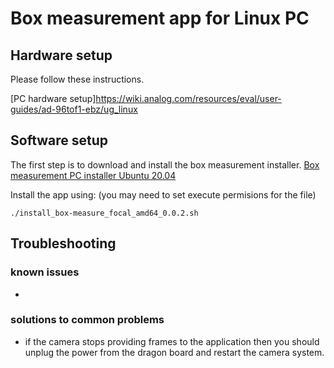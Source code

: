 # Box measurement app for Linux PC
## Hardware setup
Please follow these instructions.

[PC hardware setup]https://wiki.analog.com/resources/eval/user-guides/ad-96tof1-ebz/ug_linux

## Software setup
The first step is to download and install the box measurement installer. [Box measurement PC installer Ubuntu 20.04](https://github.com/robotics-ai/tof_process_public/blob/main/box_measure/PC/install_box-measure_focal_amd64_0.0.3.sh)

Install the app using: (you may need to set execute permisions for the file)
```
./install_box-measure_focal_amd64_0.0.2.sh
```

## Troubleshooting
### known issues
-
### solutions to common problems
- if the camera stops providing frames to the application then you should unplug the power from the dragon board and restart the camera system.
